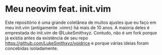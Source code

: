 # Meu neovim feat. init.vim

Este repositório é uma grande coletânea de muitos ajustes que eu faço em meu init.vim (antigamente .vimrc) há mais de 10 anos. A maioria deles é emprestada do init.vim de @LukeSmithxyz. Contudo, não é um fork porque já existia antes da existência de seu repo https://github.com/LukeSmithxyz/voidrice e porque várias ideias foram concebidas isoladamente.

